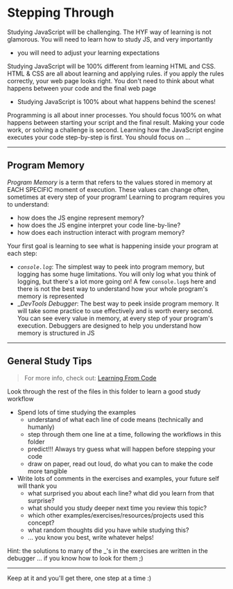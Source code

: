 # Stepping Through

Studying JavaScript will be challenging. The HYF way of learning is not
glamorous. You will need to learn how to study JS, and very importantly

- you will need to adjust your learning expectations

Studying JavaScript will be 100% different from learning HTML and CSS. HTML &
CSS are all about learning and applying rules. if you apply the rules correctly,
your web page looks right. You don't need to think about what happens between
your code and the final web page

- Studying JavaScript is 100% about what happens behind the scenes!

Programming is all about inner processes. You should focus 100% on what happens
between starting your script and the final result. Making your code work, or
solving a challenge is second. Learning how the JavaScript engine executes your
code step-by-step is first. You should focus on ...

---

## Program Memory

_Program Memory_ is a term that refers to the values stored in memory at EACH
SPECIFIC moment of execution. These values can change often, sometimes at every
step of your program! Learning to program requires you to understand:

- how does the JS engine represent memory?
- how does the JS engine interpret your code line-by-line?
- how does each instruction interact with program memory?

Your first goal is learning to see what is happening inside your program at each
step:

- _`console.log`_: The simplest way to peek into program memory, but logging has
  some huge limitations. You will only log what you think of logging, but
  there's a lot more going on! A few `console.log`s here and there is not the
  best way to understand how your whole program's memory is represented
- \__DevTools Debugger_: The best way to peek inside program memory. It will
  take some practice to use effectively and is worth every second. You can see
  every value in memory, at every step of your program's execution. Debuggers
  are designed to help you understand how memory is structured in JS

---

## General Study Tips

> For more info, check out:
> [Learning From Code](https://home.hackyourfuture.be/students/study-tips/learning-from-code)

Look through the rest of the files in this folder to learn a good study workflow

- Spend lots of time studying the examples
  - understand of what each line of code means (technically and humanly)
  - step through them one line at a time, following the workflows in this folder
  - predict!!! Always try guess what will happen before stepping your code
  - draw on paper, read out loud, do what you can to make the code more tangible
- Write lots of comments in the exercises and examples, your future self will
  thank you
  - what surprised you about each line? what did you learn from that surprise?
  - what should you study deeper next time you review this topic?
  - which other examples/exercises/resources/projects used this concept?
  - what random thoughts did you have while studying this?
  - ... you know you best, write whatever helps!

Hint: the solutions to many of the \_'s in the exercises are written in the
debugger ... if you know how to look for them ;)

---

Keep at it and you'll get there, one step at a time :)
